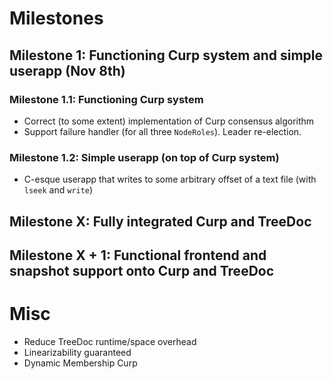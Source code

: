 # Milestones
## Milestone 1: Functioning Curp system and simple userapp (Nov 8th)
### Milestone 1.1: Functioning Curp system
- Correct (to some extent) implementation of Curp consensus algorithm
- Support failure handler (for all three `NodeRoles`). Leader re-election.
### Milestone 1.2: Simple userapp (on top of Curp system)
- C-esque userapp that writes to some arbitrary offset of a text file (with `lseek` and `write`)
## Milestone X: Fully integrated Curp and TreeDoc
## Milestone X + 1: Functional frontend and snapshot support onto Curp and TreeDoc

# Misc
- Reduce TreeDoc runtime/space overhead
- Linearizability guaranteed
- Dynamic Membership Curp